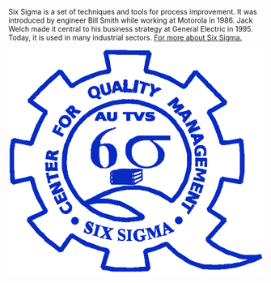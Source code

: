 
Six Sigma is a set of techniques and tools for process improvement. It was introduced by engineer Bill Smith while working at Motorola in 1986.
Jack Welch made it central to his business strategy at General Electric in 1995. Today, it is used in many industrial sectors.
[For more about Six Sigma.](https://en.wikipedia.org/wiki/Six_Sigma)

![](https://raw.githubusercontent.com/VaasuDevanS/GIMP/master/Six_Sigma_logo/Six_Sigma_logo.png)

